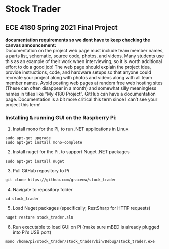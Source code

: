 # Stock Trader
## ECE 4180 Spring 2021 Final Project
__documentation requirements so we dont have to keep checking the canvas announcement:__  
Documentation on the project web page must include team member names, a parts list, schematic, source code, photos, and videos. Many students use this as an example of their work when interviewing, so it is worth additional effort to do a good job! The web page should explain the project idea, provide instructions, code, and hardware setups so that anyone could recreate your project along with photos and videos along with all team member names. Avoid posting web pages at random free web hosting sites (These can often disappear in a month) and somewhat silly meaningless names in titles like “My 4180 Project”. GitHub can have a documentation page. Documentation is a bit more critical this term since I can’t see your project this term!
  
### Installing & running GUI on the Raspberry Pi:  
1. Install mono for the Pi, to run .NET applications in Linux  
```
sudo apt-get upgrade  
sudo apt-get install mono-complete
```
2. Install nuget for the Pi, to support Nuget .NET packages  
```
sudo apt-get install nuget
```
3. Pull GitHub repository to Pi  
```
git clone https://github.com/gracenw/stock_trader
```
4. Navigate to repository folder  
```
cd stock_trader
```
5. Load Nuget packages (specifically, RestSharp for HTTP requests)  
```
nuget restore stock_trader.sln  
```
6. Run executable to load GUI on Pi (make sure mBED is already plugged into Pi's USB port)
```
mono /home/pi/stock_trader/stock_trader/bin/Debug/stock_trader.exe
```
